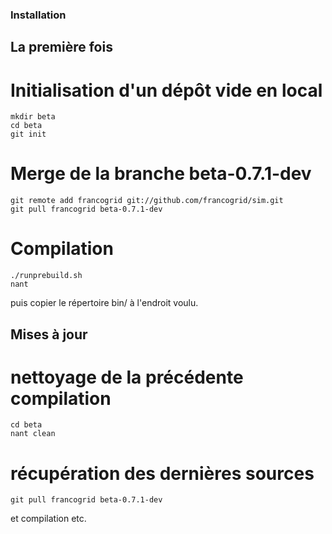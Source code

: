 ### Installation
## La première fois
# Initialisation d'un dépôt vide en local
	mkdir beta
	cd beta
	git init
# Merge de la branche beta-0.7.1-dev

	git remote add francogrid git://github.com/francogrid/sim.git
	git pull francogrid beta-0.7.1-dev
# Compilation
	./runprebuild.sh
	nant
puis copier le répertoire bin/ à l'endroit voulu.
## Mises à jour
# nettoyage de la précédente compilation
	cd beta
	nant clean
# récupération des dernières sources
	git pull francogrid beta-0.7.1-dev
et compilation etc.
